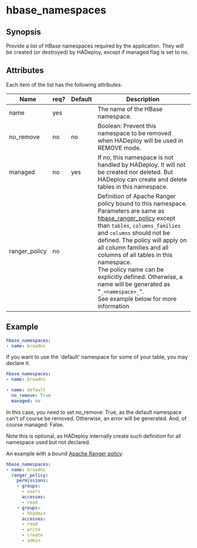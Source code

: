 # hbase_namespaces

## Synopsis

Provide a list of HBase namespaces required by the application. They will be created (or destroyed) by HADeploy, except if managed flag is set to no.

## Attributes

Each item of the list has the following attributes:

Name | req? | Default |	Description
--- | --- | --- | ---
name|yes||The name of the HBase namespace. 
no_remove|no|no|Boolean: Prevent this namespace to be removed when HADeploy will be used in REMOVE mode.
managed|no|yes|If no, this namespace is not handled by HADeploy. It will not be created nor deleted. But HADeploy can create and delete tables in this namespace.
ranger_policy|no||Definition of Apache Ranger policy bound to this namespace. Parameters are same as [hbase_ranger_policy](../ranger/hbase_ranger_policies) except than `tables`, `columns_families` and `columns` should not be defined. The policy will apply on all column families and all columns of all tables in this namespace.<br>The policy name can be explicitly defined. Otherwise, a name will be generated as "`_<namespace>_`".<br>See example below for more information

## Example
```yaml
hbase_namespaces:
- name: broadns
```
If you want to use the 'default' namespace for some of your table, you may declare it.
```yaml
hbase_namespaces:
- name: broadns

- name: default
  no_remove: True
  managed: no
``` 
In this case, you need to set no_remove: True, as the default namespace can't of course be removed. Otherwise, an error will be generated. And, of course managed: False.

Note this is optional, as HADeploy internally create such definition for all namespace used but not declared.

An example with a bound [Apache Ranger policy](../ranger/hbase_ranger_policies):
```yaml
hbase_namespaces:
- name: broadns
  ranger_policy:
    permissions:
    - groups:
      - users
      accesses:
      - read
    - groups:
      - hbadmin
      accesses:
      - read
      - write
      - create
      - admin
```
 
